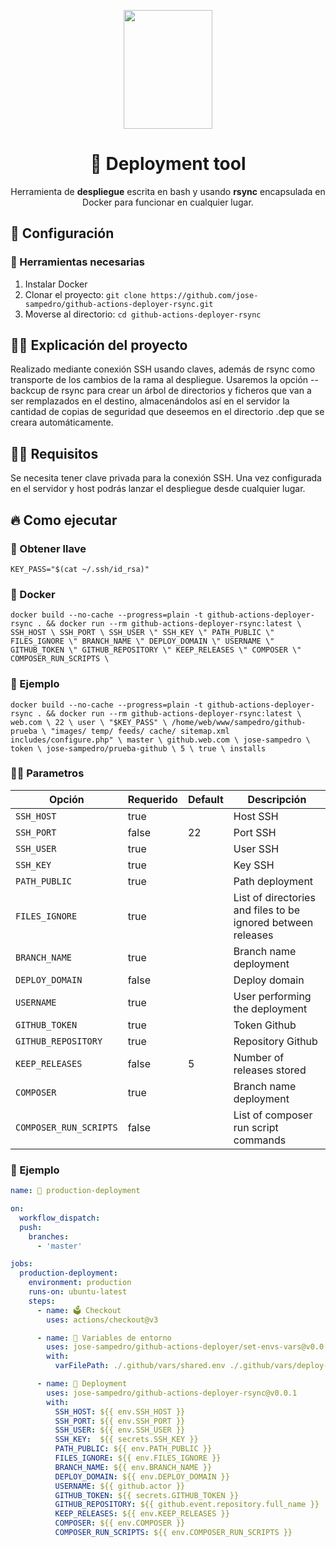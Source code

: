 <p align="center">
  <a href="https://www.denox.es/">
    <img src="https://flex.oscdenox.com/logo_oscdenox_addons.png" width="142px" height="190px"/>
  </a>
</p>

<h1 align="center">
  🚀 Deployment tool
</h1>


<p align="center">
  Herramienta de <strong>despliegue</strong> escrita en bash y usando <strong>rsync</strong> encapsulada en Docker para funcionar en cualquier lugar.
  <br />
</p>

## 🚀 Configuración

### 🐳 Herramientas necesarias

1. Instalar Docker
2. Clonar el proyecto: `git clone https://github.com/jose-sampedro/github-actions-deployer-rsync.git`
3. Moverse al directorio: `cd github-actions-deployer-rsync`


## 👩‍💻 Explicación del proyecto

Realizado mediante conexión SSH usando claves, además de rsync como transporte de los cambios de la rama al despliegue. Usaremos la opción --backcup de rsync para crear un árbol de directorios y ficheros que van a ser remplazados en el destino, almacenándolos así en el servidor la cantidad de copias de seguridad que deseemos en el directorio .dep que se creara automáticamente.

## 🧑‍🎓 Requisitos

Se necesita tener clave privada para la conexión SSH. Una vez configurada en el servidor y host podrás lanzar el despliegue desde cualquier lugar.

## 🔥 Como ejecutar

### 🔑 Obtener llave

`KEY_PASS="$(cat ~/.ssh/id_rsa)"`

### 🐳 Docker

`docker build --no-cache --progress=plain -t github-actions-deployer-rsync . && docker run --rm github-actions-deployer-rsync:latest \
SSH_HOST \
SSH_PORT \
SSH_USER \"
SSH_KEY \"
PATH_PUBLIC \"
FILES_IGNORE \"
BRANCH_NAME \"
DEPLOY_DOMAIN \"
USERNAME \"
GITHUB_TOKEN \"
GITHUB_REPOSITORY \"
KEEP_RELEASES \"
COMPOSER \"
COMPOSER_RUN_SCRIPTS \`

### 🐳 Ejemplo

`docker build --no-cache --progress=plain -t github-actions-deployer-rsync . && docker run --rm github-actions-deployer-rsync:latest \
web.com \
22 \
user \
"$KEY_PASS" \
/home/web/www/sampedro/github-prueba \
"images/ temp/ feeds/ cache/ sitemap.xml includes/configure.php" \
master \
github.web.com \
jose-sampedro \
token \
jose-sampedro/prueba-github \
5 \
true \
installs `

### 👩‍💻 Parametros

| Opción                 | Requerido | Default         | Descripción                                                                                                  |
|------------------------|-----------|-----------------|--------------------------------------------------------------------------------------------------------------|
| `SSH_HOST`             | true      |                 | Host SSH                                                                                                     |
| `SSH_PORT`             | false      |  22               | Port SSH                                                                                                     |
| `SSH_USER`             | true      |                 | User SSH                                                                                                     |
| `SSH_KEY`             | true      |                 | Key SSH                                                                                                     |
| `PATH_PUBLIC`             | true      |                 | Path deployment                                                                                                     |
| `FILES_IGNORE`             | true      |                 | List of directories and files to be ignored between releases                                                                                                     |
| `BRANCH_NAME`             | true      |                 | Branch name deployment                                                                                                     |
| `DEPLOY_DOMAIN`             | false      |                 | Deploy domain                                                                                                     |
| `USERNAME`             | true      |                 | User performing the deployment                                                                                                     |
| `GITHUB_TOKEN`             | true      |                 | Token Github                                                                                                     |
| `GITHUB_REPOSITORY`             | true      |                 | Repository Github                                                                                                     |
| `KEEP_RELEASES`             | false      |  5               | Number of releases stored                                                                                                     |
| `COMPOSER`             | true      |                 | Branch name deployment                                                                                                     |
| `COMPOSER_RUN_SCRIPTS`             | false      |                 | List of composer run script commands                                                                                                     |

### 🤔 Ejemplo
```yml
name: 🚀 production-deployment

on:
  workflow_dispatch:
  push:
    branches: 
      - 'master'

jobs:
  production-deployment:
    environment: production
    runs-on: ubuntu-latest    
    steps:
      - name: 🗳️ Checkout
        uses: actions/checkout@v3

      - name: 🧾 Variables de entorno
        uses: jose-sampedro/github-actions-deployer/set-envs-vars@v0.0.1
        with:
          varFilePath: ./.github/vars/shared.env ./.github/vars/deploy-production.env

      - name: 🚀 Deployment
        uses: jose-sampedro/github-actions-deployer-rsync@v0.0.1
        with:
          SSH_HOST: ${{ env.SSH_HOST }}
          SSH_PORT: ${{ env.SSH_PORT }}
          SSH_USER: ${{ env.SSH_USER }}
          SSH_KEY:  ${{ secrets.SSH_KEY }}
          PATH_PUBLIC: ${{ env.PATH_PUBLIC }}
          FILES_IGNORE: ${{ env.FILES_IGNORE }}
          BRANCH_NAME: ${{ env.BRANCH_NAME }}
          DEPLOY_DOMAIN: ${{ env.DEPLOY_DOMAIN }}
          USERNAME: ${{ github.actor }}
          GITHUB_TOKEN: ${{ secrets.GITHUB_TOKEN }}
          GITHUB_REPOSITORY: ${{ github.event.repository.full_name }}
          KEEP_RELEASES: ${{ env.KEEP_RELEASES }}
          COMPOSER: ${{ env.COMPOSER }}
          COMPOSER_RUN_SCRIPTS: ${{ env.COMPOSER_RUN_SCRIPTS }}
```